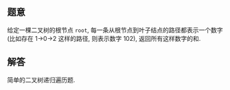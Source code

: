 ## 题意

给定一棵二叉树的根节点 `root`, 每一条从根节点到叶子结点的路径都表示一个数字(比如存在 1->0->2 这样的路径, 则表示数字 102), 返回所有这样数字的和.

## 解答

简单的二叉树递归遍历题.